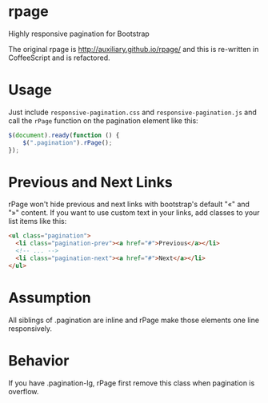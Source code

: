 rpage
=====

Highly responsive pagination for Bootstrap

The original rpage is http://auxiliary.github.io/rpage/ and this is re-written in CoffeeScript and is refactored.

Usage
=====

Just include `responsive-pagination.css` and `responsive-pagination.js` and call the `rPage` function on the pagination element like this:

```javascript
$(document).ready(function () {
    $(".pagination").rPage();
});
```

Previous and Next Links
=======================

rPage won't hide previous and next links with bootstrap's default "«" and "»" content. If you want to use custom text in
your links, add classes to your list items like this:

```html
<ul class="pagination">
  <li class="pagination-prev"><a href="#">Previous</a></li>
  <!-- ... -->
  <li class="pagination-next"><a href="#">Next</a></li>
</ul>
```

Assumption
==========

All siblings of .pagination are inline and rPage make those elements one line responsively.

Behavior
========

If you have .pagination-lg, rPage first remove this class when pagination is overflow.
